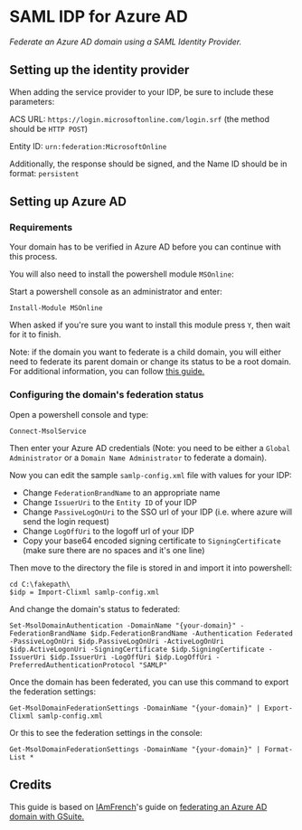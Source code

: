 # SAML IDP for Azure AD
_Federate an Azure AD domain using a SAML Identity Provider._

## Setting up the identity provider

When adding the service provider to your IDP, be sure to include these parameters:

ACS URL: `https://login.microsoftonline.com/login.srf` (the method should be `HTTP POST`)

Entity ID: `urn:federation:MicrosoftOnline`

Additionally, the response should be signed, and the Name ID should be in format: `persistent`

## Setting up Azure AD
### Requirements

Your domain has to be verified in Azure AD before you can continue with this process.

You will also need to install the powershell module `MSOnline`:

Start a powershell console as an administrator and enter:
```
Install-Module MSOnline
```
When asked if you're sure you want to install this module press `Y`, then wait for it to finish.

Note: if the domain you want to federate is a child domain, you will either need to federate its parent domain or change its status to be a root domain. For additional information, you can follow [this guide.](https://docs.microsoft.com/en-us/azure/active-directory/enterprise-users/domains-verify-custom-subdomain)

### Configuring the domain's federation status

Open a powershell console and type: 
```
Connect-MsolService
```
Then enter your Azure AD credentials (Note: you need to be either a `Global Administrator` or a `Domain Name Administrator` to federate a domain).

Now you can edit the sample `samlp-config.xml` file with values for your IDP:

- Change `FederationBrandName` to an appropriate name
- Change `IssuerUri` to the `Entity ID` of your IDP
- Change `PassiveLogOnUri` to the SSO url of your IDP (i.e. where azure will send the login request)
- Change `LogOffUri` to the logoff url of your IDP
- Copy your base64 encoded signing certificate to `SigningCertificate` (make sure there are no spaces and it's one line)

Then move to the directory the file is stored in and import it into powershell:
```
cd C:\fakepath\
$idp = Import-Clixml samlp-config.xml
```

And change the domain's status to federated:
```
Set-MsolDomainAuthentication -DomainName "{your-domain}" -FederationBrandName $idp.FederationBrandName -Authentication Federated -PassiveLogOnUri $idp.PassiveLogOnUri -ActiveLogOnUri $idp.ActiveLogonUri -SigningCertificate $idp.SigningCertificate -IssuerUri $idp.IssuerUri -LogOffUri $idp.LogOffUri -PreferredAuthenticationProtocol "SAMLP"
```

Once the domain has been federated, you can use this command to export the federation settings:
```
Get-MsolDomainFederationSettings -DomainName "{your-domain}" | Export-Clixml samlp-config.xml
```

Or this to see the federation settings in the console:
```
Get-MsolDomainFederationSettings -DomainName "{your-domain}" | Format-List *
```

## Credits
This guide is based on [IAmFrench](https://github.com/IAmFrench/)'s guide on [federating an Azure AD domain with GSuite.](https://github.com/IAmFrench/GSuite-as-identity-Provider-IdP-for-Office-365-or-Azure-Active-Directory)
